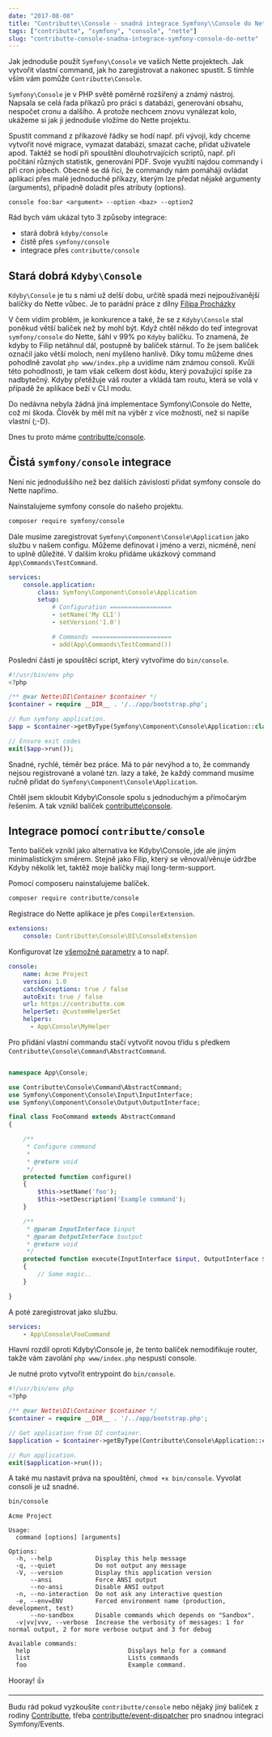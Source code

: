```yaml
---
date: "2017-08-08"
title: "Contributte\\Console - snadná integrace Symfony\\Console do Nette Frameworku"
tags: ["contributte", "symfony", "console", "nette"]
slug: "contributte-console-snadna-integrace-symfony-console-do-nette"
---
```


Jak jednoduše použít `Symfony\Console` ve vašich Nette projektech. Jak vytvořit vlastní command, jak ho zaregistrovat
a nakonec spustit. S tímhle vším vám pomůže `Contributte\Console`.

<!--more-->

`Symfony\Console` je v PHP světě poměrně rozšířený a známý nástroj. Napsala se celá řada příkazů pro práci s databází, generování obsahu, nespočet cronu a dalšího. A protože nechcem znovu vynálezat kolo, ukážeme si jak ji jednoduše vložíme do Nette projektu.

Spustit command z příkazové řádky se hodí např. při vývoji, kdy chceme vytvořit nové migrace, vymazat databázi,
smazat cache, přidat uživatele apod. Taktéž se hodí při spouštění dlouhotrvajících scriptů, např. při počítání různých statistik, generování PDF.
Svoje využití najdou commandy i při cron jobech. Obecně se dá řici, že commandy nám pomáháji ovládat aplikaci přes malé
jednoduché příkazy, kterým lze předat nějaké argumenty (arguments), případně doladit přes atributy (options).

```
console foo:bar <argument> --option <baz> --option2
```

Rád bych vám ukázal tyto 3 způsoby integrace:

- stará dobrá `kdyby/console`
- čistě přes `symfony/console`
- integrace přes `contributte/console`

## Stará dobrá `Kdyby\Console`

`Kdyby\Console` je tu s námi už delší dobu, určitě spadá mezi nejpoužívanější balíčky do Nette vůbec. Je to parádní práce
z dílny [Filipa Procházky](https://twitter.com/ProchazkaFilip)

V čem vidím problém, je konkurence a také, že se z `Kdyby\Console` stal poněkud větší baliček než by mohl být.
Když chtěl někdo do teď integrovat `symfony/console` do Nette, šáhl v 99% po `Kdyby` balíčku. To znamená, že kdyby to Filip
netáhnul dál, postupně by balíček stárnul. To že jsem balíček označil jako větší moloch, není myšleno hanlivě.
Díky tomu můžeme dnes pohodlně zavolat `php www/index.php` a uvidíme nám známou consoli. Kvůli této pohodlnosti, je tam
však celkem dost kódu, který považujicí spíše za nadbytečný. Kdyby přetěžuje váš router a vkládá tam routu,
která se volá v případě že aplikace beží v CLI modu.

Do nedávna nebyla žádná jiná implementace Symfony\Console do Nette, což mi škoda. Člověk by měl mít na výběr z více možností,
než si napíše vlastní (;-D).

Dnes tu proto máme [contributte/console](https://github.com/contributte/console).

## Čistá `symfony/console` integrace

Není nic jednoduššího než bez dalších závislostí přidat symfony console do Nette napřímo.

Nainstalujeme symfony console do našeho projektu.

```sh
composer require symfony/console
```

Dále musíme zaregistrovat `Symfony\Component\Console\Application` jako službu v našem configu.
Můžeme definovat i jméno a verzi, nicméně, není to uplně důležité. V dalším kroku přidáme
ukázkový command `App\Commands\TestCommand`.

```yaml
services:
    console.application:
        class: Symfony\Component\Console\Application
        setup:
            # Configuration =================
            - setName('My CLI')
            - setVersion('1.0')

            # Commands ======================
            - add(App\Commands\TestCommand())
```

Poslední částí je spouštěcí script, který vytvoříme do `bin/console`.

```php
#!/usr/bin/env php
<?php

/** @var Nette\DI\Container $container */
$container = require __DIR__ . '/../app/bootstrap.php';

// Run symfony application.
$app = $container->getByType(Symfony\Component\Console\Application::class);

// Ensure exit codes
exit($app->run());
```

Snadné, rychlé, téměr bez práce. Má to pár nevýhod a to, že commandy nejsou registrované a volané
tzn. lazy a také, že každý command musíme ručně přidat do `Symfony\Component\Console\Application`.

Chtěl jsem skloubit Kdyby\Console spolu s jednoduchým a přímočarým řešením. A tak vznikl balíček [contributte\console](https://github.com/contributte/console).

## Integrace pomocí `contributte/console`

Tento balíček vznikl jako alternativa ke Kdyby\Console, jde ale jiným minimalistickým směrem. Stejně jako Filip, který
se věnoval/věnuje údržbe Kdyby několik let, taktěž moje balíčky mají long-term-support.

Pomocí composeru nainstalujeme balíček.

```sh
composer require contributte/console
```

Registrace do Nette aplikace je přes `CompilerExtension`.

```yaml
extensions:
    console: Contributte\Console\DI\ConsoleExtension
```

Konfigurovat lze [všemožné parametry](https://github.com/contributte/console/tree/master/.docs#configuration) a to např.

```yaml
console:
    name: Acme Project
    version: 1.0
    catchExceptions: true / false
    autoExit: true / false
    url: https://contributte.com
    helperSet: @customHelperSet
    helpers:
      - App\Console\MyHelper
```

Pro přidání vlastní commandu stačí vytvořit novou třídu s předkem `Contributte\Console\Command\AbstractCommand`.

```php

namespace App\Console;

use Contributte\Console\Command\AbstractCommand;
use Symfony\Component\Console\Input\InputInterface;
use Symfony\Component\Console\Output\OutputInterface;

final class FooCommand extends AbstractCommand
{

    /**
     * Configure command
     *
     * @return void
     */
    protected function configure()
    {
        $this->setName('foo');
        $this->setDescription('Example command');
    }

    /**
     * @param InputInterface $input
     * @param OutputInterface $output
     * @return void
     */
    protected function execute(InputInterface $input, OutputInterface $output)
    {
        // Some magic..
    }

}
```

A poté zaregistrovat jako službu.

```yaml
services:
    - App\Console\FooCommand
```

Hlavní rozdíl oproti Kdyby\Console je, že tento balíček nemodifikuje router, takže vám zavolání `php www/index.php` nespustí console.

Je nutné proto vytvořit entrypoint do `bin/console`.

```php
#!/usr/bin/env php
<?php

/** @var Nette\DI\Container $container */
$container = require __DIR__ . '/../app/bootstrap.php';

// Get application from DI container.
$application = $container->getByType(Contributte\Console\Application::class);

// Run application.
exit($application->run());
```

A také mu nastavit práva na spouštění, `chmod +x bin/console`. Vyvolat consoli je už snadné.

```sh
bin/console
```

```
Acme Project

Usage:
  command [options] [arguments]

Options:
  -h, --help            Display this help message
  -q, --quiet           Do not output any message
  -V, --version         Display this application version
      --ansi            Force ANSI output
      --no-ansi         Disable ANSI output
  -n, --no-interaction  Do not ask any interactive question
  -e, --env=ENV         Forced environment name (production, development, test)
      --no-sandbox      Disable commands which depends on "Sandbox".
  -v|vv|vvv, --verbose  Increase the verbosity of messages: 1 for normal output, 2 for more verbose output and 3 for debug

Available commands:
  help                           Displays help for a command
  list                           Lists commands
  foo                            Example command.
```

Hooray! :+1:

-----

Budu rád pokud vyzkoušíte `contributte/console` nebo nějaký jiný balíček z rodiny [Contributte](https://github.com/contributte),
třeba [contributte/event-dispatcher](https://github.com/contributte/event-dispatcher) pro snadnou integraci Symfony/Events.
